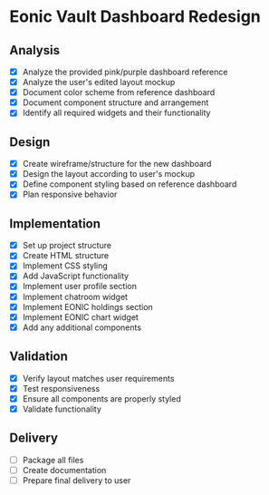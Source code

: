 # Eonic Vault Dashboard Redesign

## Analysis
- [x] Analyze the provided pink/purple dashboard reference
- [x] Analyze the user's edited layout mockup
- [x] Document color scheme from reference dashboard
- [x] Document component structure and arrangement
- [x] Identify all required widgets and their functionality

## Design
- [x] Create wireframe/structure for the new dashboard
- [x] Design the layout according to user's mockup
- [x] Define component styling based on reference dashboard
- [x] Plan responsive behavior

## Implementation
- [x] Set up project structure
- [x] Create HTML structure
- [x] Implement CSS styling
- [x] Add JavaScript functionality
- [x] Implement user profile section
- [x] Implement chatroom widget
- [x] Implement EONIC holdings section
- [x] Implement EONIC chart widget
- [x] Add any additional components

## Validation
- [x] Verify layout matches user requirements
- [x] Test responsiveness
- [x] Ensure all components are properly styled
- [x] Validate functionality

## Delivery
- [ ] Package all files
- [ ] Create documentation
- [ ] Prepare final delivery to user
